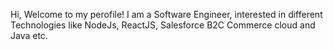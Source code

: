 Hi, Welcome to my perofile!
I am a Software Engineer, interested in different Technologies like NodeJs, ReactJS, Salesforce B2C Commerce cloud and Java etc.
